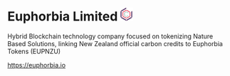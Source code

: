 # Euphorbia Limited <img src="/euphorbia-carbon-token-logo.png" height="30">

Hybrid Blockchain technology company focused on tokenizing Nature Based Solutions, linking New Zealand official carbon credits to Euphorbia Tokens (EUPNZU)

https://euphorbia.io
